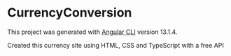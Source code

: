 # CurrencyConversion

This project was generated with [Angular CLI](https://github.com/angular/angular-cli) version 13.1.4.

Created this currency site using HTML, CSS and TypeScript with a free API 
